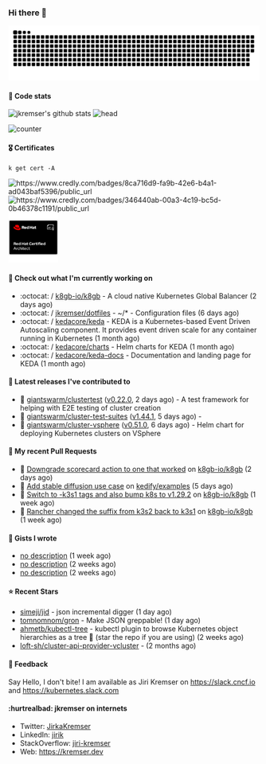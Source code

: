 ### Hi there 👋

<picture>
  <source media="(prefers-color-scheme: dark)" srcset="github-snake-dark.svg" />
  <source media="(prefers-color-scheme: light)" srcset="github-snake.svg" />
  <img alt="github-snake" src="github-snake.svg" />
</picture>

#### 📱 Code stats

![jkremser's github stats](https://github-readme-stats.vercel.app/api?username=jkremser&count_private=true&show_icons=true&hide_border=false&theme=tokyonight&title_color=5bcdec&bg_color=0d1117&border_radius=false) ![head](https://user-images.githubusercontent.com/535866/175570014-71166aaa-95f7-4a4f-869c-93a16481de4e.jpeg)



![counter](https://komarev.com/ghpvc/?username=jkremser&color=5bcdec&style=for-the-badge)

#### 🎖 Certificates
```
k get cert -A
```
<p align="left">
    <a style="text-decoration: none !important;" href="https://www.credly.com/badges/8ca716d9-fa9b-42e6-b4a1-ad043baf5396/public_url">
        <img src="https://training.linuxfoundation.org/wp-content/uploads/2022/11/CKA.png" alt="https://www.credly.com/badges/8ca716d9-fa9b-42e6-b4a1-ad043baf5396/public_url" width="110" height="110"/>
    </a>
    <a style="text-decoration: none !important;" href="https://www.credly.com/badges/346440ab-00a3-4c19-bc5d-0b46378c1191/public_url">
        <img src="https://training.linuxfoundation.org/wp-content/uploads/2022/11/CKS.png" alt="https://www.credly.com/badges/346440ab-00a3-4c19-bc5d-0b46378c1191/public_url" width="110" height="110"/>
    </a>
    <a style="text-decoration: none !important;" href="https://rhtapps.redhat.com/verify/?certId=120-194-022">
        <img src="./rhca.png" alt="https://rhtapps.redhat.com/verify/?certId=120-194-022" width="100" height="100"/>
    </a>
</p>

#### 👷 Check out what I'm currently working on

- :octocat: / [k8gb-io/k8gb](https://github.com/k8gb-io/k8gb) - A cloud native Kubernetes Global Balancer (2 days ago)
- :octocat: / [jkremser/dotfiles](https://github.com/jkremser/dotfiles) - ~/*  -  Configuration files (6 days ago)
- :octocat: / [kedacore/keda](https://github.com/kedacore/keda) -  KEDA is a Kubernetes-based Event Driven Autoscaling component. It provides event driven scale for any container running in Kubernetes  (1 month ago)
- :octocat: / [kedacore/charts](https://github.com/kedacore/charts) - Helm charts for KEDA (1 month ago)
- :octocat: / [kedacore/keda-docs](https://github.com/kedacore/keda-docs) - Documentation and landing page for KEDA (1 month ago)

#### 🔭 Latest releases I've contributed to

- 🎉 [giantswarm/clustertest](https://github.com/giantswarm/clustertest) ([v0.22.0](https://github.com/giantswarm/clustertest/releases/tag/v0.22.0), 2 days ago) - A test framework for helping with E2E testing of cluster creation
- 🎉 [giantswarm/cluster-test-suites](https://github.com/giantswarm/cluster-test-suites) ([v1.44.1](https://github.com/giantswarm/cluster-test-suites/releases/tag/v1.44.1), 5 days ago) - 
- 🎉 [giantswarm/cluster-vsphere](https://github.com/giantswarm/cluster-vsphere) ([v0.51.0](https://github.com/giantswarm/cluster-vsphere/releases/tag/v0.51.0), 6 days ago) - Helm chart for deploying Kubernetes clusters on VSphere

#### 🔨 My recent Pull Requests

- 💪 [Downgrade scorecard action to one that worked](https://github.com/k8gb-io/k8gb/pull/1567) on [k8gb-io/k8gb](https://github.com/k8gb-io/k8gb) (2 days ago)
- 💪 [Add stable diffusion use case](https://github.com/kedify/examples/pull/5) on [kedify/examples](https://github.com/kedify/examples) (5 days ago)
- 💪 [Switch to -k3s1 tags and also bump k8s to v1.29.2](https://github.com/k8gb-io/k8gb/pull/1556) on [k8gb-io/k8gb](https://github.com/k8gb-io/k8gb) (1 week ago)
- 💪 [Rancher changed the suffix from k3s2 back to k3s1](https://github.com/k8gb-io/k8gb/pull/1555) on [k8gb-io/k8gb](https://github.com/k8gb-io/k8gb) (1 week ago)

#### 📓 Gists I wrote

- [no description](https://gist.github.com/3a636b3309bb1a7e45140b82d5766ae5) (1 week ago)
- [no description](https://gist.github.com/ac5044a3305fb4d057bd66af22683c3a) (2 weeks ago)
- [no description](https://gist.github.com/d61a99a53023aefe09c0ca6cba218294) (2 weeks ago)

#### ⭐ Recent Stars

- [simeji/jid](https://github.com/simeji/jid) - json incremental digger (1 day ago)
- [tomnomnom/gron](https://github.com/tomnomnom/gron) - Make JSON greppable! (1 day ago)
- [ahmetb/kubectl-tree](https://github.com/ahmetb/kubectl-tree) - kubectl plugin to browse Kubernetes object hierarchies as a tree 🎄 (star the repo if you are using) (2 weeks ago)
- [loft-sh/cluster-api-provider-vcluster](https://github.com/loft-sh/cluster-api-provider-vcluster) -  (2 months ago)

#### 💬 Feedback

Say Hello, I don't bite! I am available as Jiri Kremser on https://slack.cncf.io and https://kubernetes.slack.com


#### :hurtrealbad: jkremser on internets

- Twitter: <a href="https://twitter.com/JirkaKremser">JirkaKremser</a>
- LinkedIn: <a href="https://www.linkedin.com/in/jirik/">jirik</a>
- StackOverflow: <a href="https://stackoverflow.com/users/1594980/jiri-kremser">jiri-kremser</a>
- Web: https://kremser.dev